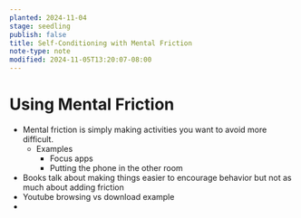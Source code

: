 ```yaml
---
planted: 2024-11-04
stage: seedling
publish: false
title: Self-Conditioning with Mental Friction
note-type: note
modified: 2024-11-05T13:20:07-08:00
---
```

# Using Mental Friction

- Mental friction is simply making activities you want to avoid more difficult.
	- Examples
		- Focus apps
		- Putting the phone in the other room
- Books talk about making things easier to encourage behavior but not as much about adding friction
- Youtube browsing vs download example
- 

